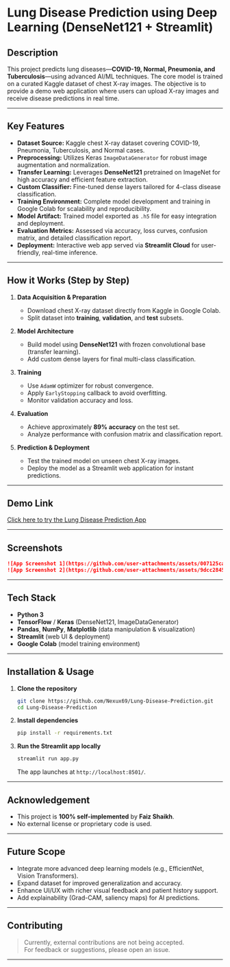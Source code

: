 # Lung Disease Prediction using Deep Learning (DenseNet121 + Streamlit)

## Description

This project predicts lung diseases—**COVID-19, Normal, Pneumonia, and Tuberculosis**—using advanced AI/ML techniques. The core model is trained on a curated Kaggle dataset of chest X-ray images. The objective is to provide a demo web application where users can upload X-ray images and receive disease predictions in real time.  


---

## Key Features

- **Dataset Source:** Kaggle chest X-ray dataset covering COVID-19, Pneumonia, Tuberculosis, and Normal cases.
- **Preprocessing:** Utilizes Keras `ImageDataGenerator` for robust image augmentation and normalization.
- **Transfer Learning:** Leverages **DenseNet121** pretrained on ImageNet for high accuracy and efficient feature extraction.
- **Custom Classifier:** Fine-tuned dense layers tailored for 4-class disease classification.
- **Training Environment:** Complete model development and training in Google Colab for scalability and reproducibility.
- **Model Artifact:** Trained model exported as `.h5` file for easy integration and deployment.
- **Evaluation Metrics:** Assessed via accuracy, loss curves, confusion matrix, and detailed classification report.
- **Deployment:** Interactive web app served via **Streamlit Cloud** for user-friendly, real-time inference.

---

## How it Works (Step by Step)

1. **Data Acquisition & Preparation**
   - Download chest X-ray dataset directly from Kaggle in Google Colab.
   - Split dataset into **training**, **validation**, and **test** subsets.

2. **Model Architecture**
   - Build model using **DenseNet121** with frozen convolutional base (transfer learning).
   - Add custom dense layers for final multi-class classification.

3. **Training**
   - Use `AdamW` optimizer for robust convergence.
   - Apply `EarlyStopping` callback to avoid overfitting.
   - Monitor validation accuracy and loss.

4. **Evaluation**
   - Achieve approximately **89% accuracy** on the test set.
   - Analyze performance with confusion matrix and classification report.

5. **Prediction & Deployment**
   - Test the trained model on unseen chest X-ray images.
   - Deploy the model as a Streamlit web application for instant predictions.

---

## Demo Link

[Click here to try the Lung Disease Prediction App](https://lung-disease-prediction-faiz-shaikh.streamlit.app/)

---

## Screenshots

```markdown
![App Screenshot 1](https://github.com/user-attachments/assets/007125ca-1ed5-49b1-8d69-64934599ed1d)
![App Screenshot 2](https://github.com/user-attachments/assets/9dcc2845-1ad9-4cb4-a6cd-25be707e0bc4)

```

---

## Tech Stack

- **Python 3**
- **TensorFlow** / **Keras** (DenseNet121, ImageDataGenerator)
- **Pandas**, **NumPy**, **Matplotlib** (data manipulation & visualization)
- **Streamlit** (web UI & deployment)
- **Google Colab** (model training environment)

---

## Installation & Usage

1. **Clone the repository**
   ```bash
   git clone https://github.com/Nexux69/Lung-Disease-Prediction.git
   cd Lung-Disease-Prediction
   ```

2. **Install dependencies**
   ```bash
   pip install -r requirements.txt
   ```

3. **Run the Streamlit app locally**
   ```bash
   streamlit run app.py
   ```
   The app launches at `http://localhost:8501/`.

---

## Acknowledgement

- This project is **100% self-implemented** by **Faiz Shaikh**.
- No external license or proprietary code is used.

---

## Future Scope

- Integrate more advanced deep learning models (e.g., EfficientNet, Vision Transformers).
- Expand dataset for improved generalization and accuracy.
- Enhance UI/UX with richer visual feedback and patient history support.
- Add explainability (Grad-CAM, saliency maps) for AI predictions.

---

## Contributing

> Currently, external contributions are not being accepted.  
> For feedback or suggestions, please open an issue.

---
